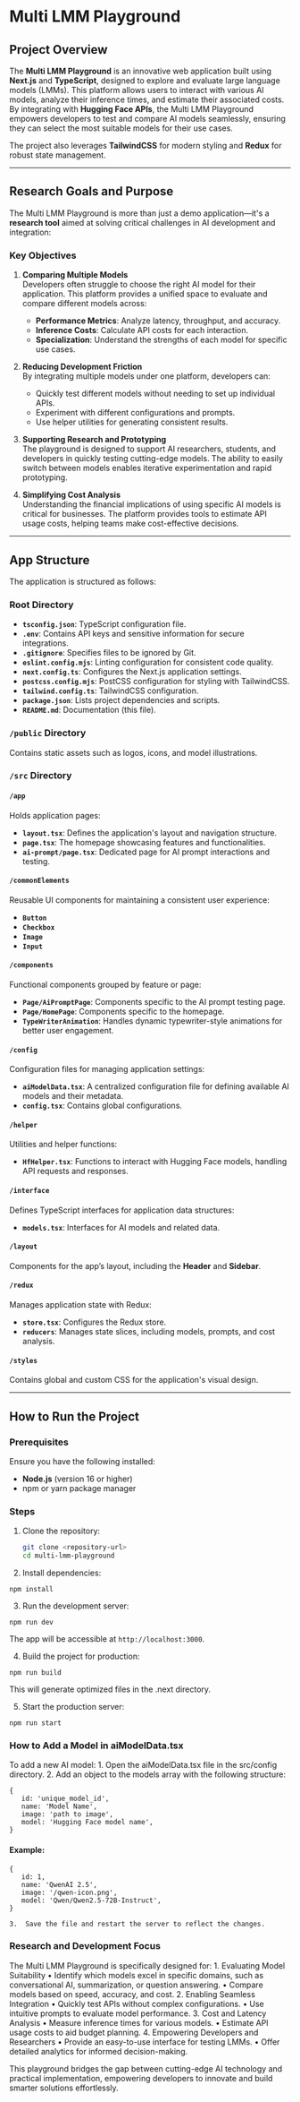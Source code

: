 # Multi LMM Playground

## Project Overview
The **Multi LMM Playground** is an innovative web application built using **Next.js** and **TypeScript**, designed to explore and evaluate large language models (LMMs). This platform allows users to interact with various AI models, analyze their inference times, and estimate their associated costs. By integrating with **Hugging Face APIs**, the Multi LMM Playground empowers developers to test and compare AI models seamlessly, ensuring they can select the most suitable models for their use cases.

The project also leverages **TailwindCSS** for modern styling and **Redux** for robust state management.

---

## Research Goals and Purpose

The Multi LMM Playground is more than just a demo application—it's a **research tool** aimed at solving critical challenges in AI development and integration:

### **Key Objectives**
1. **Comparing Multiple Models**  
   Developers often struggle to choose the right AI model for their application. This platform provides a unified space to evaluate and compare different models across:
   - **Performance Metrics**: Analyze latency, throughput, and accuracy.
   - **Inference Costs**: Calculate API costs for each interaction.
   - **Specialization**: Understand the strengths of each model for specific use cases.

2. **Reducing Development Friction**  
   By integrating multiple models under one platform, developers can:
   - Quickly test different models without needing to set up individual APIs.
   - Experiment with different configurations and prompts.
   - Use helper utilities for generating consistent results.

3. **Supporting Research and Prototyping**  
   The playground is designed to support AI researchers, students, and developers in quickly testing cutting-edge models. The ability to easily switch between models enables iterative experimentation and rapid prototyping.

4. **Simplifying Cost Analysis**  
   Understanding the financial implications of using specific AI models is critical for businesses. The platform provides tools to estimate API usage costs, helping teams make cost-effective decisions.

---

## App Structure

The application is structured as follows:

### **Root Directory**
- **`tsconfig.json`**: TypeScript configuration file.
- **`.env`**: Contains API keys and sensitive information for secure integrations.
- **`.gitignore`**: Specifies files to be ignored by Git.
- **`eslint.config.mjs`**: Linting configuration for consistent code quality.
- **`next.config.ts`**: Configures the Next.js application settings.
- **`postcss.config.mjs`**: PostCSS configuration for styling with TailwindCSS.
- **`tailwind.config.ts`**: TailwindCSS configuration.
- **`package.json`**: Lists project dependencies and scripts.
- **`README.md`**: Documentation (this file).

### **`/public` Directory**
Contains static assets such as logos, icons, and model illustrations.

### **`/src` Directory**
#### **`/app`**
Holds application pages:
- **`layout.tsx`**: Defines the application's layout and navigation structure.
- **`page.tsx`**: The homepage showcasing features and functionalities.
- **`ai-prompt/page.tsx`**: Dedicated page for AI prompt interactions and testing.

#### **`/commonElements`**
Reusable UI components for maintaining a consistent user experience:
- **`Button`**
- **`Checkbox`**
- **`Image`**
- **`Input`**

#### **`/components`**
Functional components grouped by feature or page:
- **`Page/AiPromptPage`**: Components specific to the AI prompt testing page.
- **`Page/HomePage`**: Components specific to the homepage.
- **`TypeWriterAnimation`**: Handles dynamic typewriter-style animations for better user engagement.

#### **`/config`**
Configuration files for managing application settings:
- **`aiModelData.tsx`**: A centralized configuration file for defining available AI models and their metadata.
- **`config.tsx`**: Contains global configurations.

#### **`/helper`**
Utilities and helper functions:
- **`HfHelper.tsx`**: Functions to interact with Hugging Face models, handling API requests and responses.

#### **`/interface`**
Defines TypeScript interfaces for application data structures:
- **`models.tsx`**: Interfaces for AI models and related data.

#### **`/layout`**
Components for the app’s layout, including the **Header** and **Sidebar**.

#### **`/redux`**
Manages application state with Redux:
- **`store.tsx`**: Configures the Redux store.
- **`reducers`**: Manages state slices, including models, prompts, and cost analysis.

#### **`/styles`**
Contains global and custom CSS for the application's visual design.

---

## How to Run the Project

### **Prerequisites**
Ensure you have the following installed:
- **Node.js** (version 16 or higher)
- npm or yarn package manager

### **Steps**
1. Clone the repository:

   ```bash
   git clone <repository-url>
   cd multi-lmm-playground
   ```

2.	Install dependencies:

   `npm install`

3.	Run the development server:

   `npm run dev`

The app will be accessible at `http://localhost:3000`.

4.	Build the project for production:

   `npm run build`

This will generate optimized files in the .next directory.

5.	Start the production server:

   `npm run start`

### How to Add a Model in aiModelData.tsx

To add a new AI model:
	1.	Open the aiModelData.tsx file in the src/config directory.
	2.	Add an object to the models array with the following structure:

   ```
   {
      id: 'unique_model_id',
      name: 'Model Name',
      image: 'path to image',
      model: 'Hugging Face model name',
   }
   ```

#### Example:

   ```
   {
      id: 1,
      name: 'QwenAI 2.5',
      image: '/qwen-icon.png',
      model: 'Qwen/Qwen2.5-72B-Instruct',
   }
   ```

	3.	Save the file and restart the server to reflect the changes.

### Research and Development Focus

The Multi LMM Playground is specifically designed for:
	1.	Evaluating Model Suitability
	•	Identify which models excel in specific domains, such as conversational AI, summarization, or question answering.
	•	Compare models based on speed, accuracy, and cost.
	2.	Enabling Seamless Integration
	•	Quickly test APIs without complex configurations.
	•	Use intuitive prompts to evaluate model performance.
	3.	Cost and Latency Analysis
	•	Measure inference times for various models.
	•	Estimate API usage costs to aid budget planning.
	4.	Empowering Developers and Researchers
	•	Provide an easy-to-use interface for testing LMMs.
	•	Offer detailed analytics for informed decision-making.

This playground bridges the gap between cutting-edge AI technology and practical implementation, empowering developers to innovate and build smarter solutions effortlessly.

